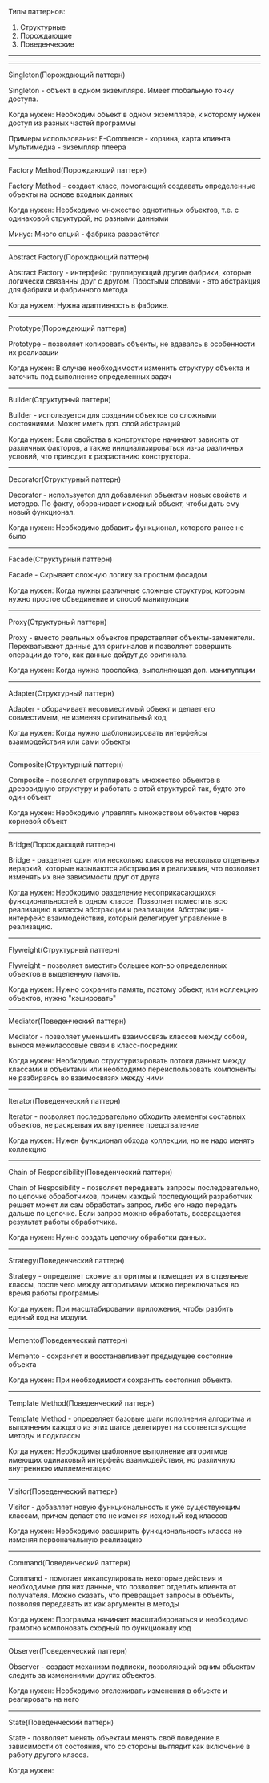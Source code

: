 Типы паттернов:
1. Структурные
2. Порождающие
3. Поведенческие

------------------------------
------------------------------

Singleton(Порождающий паттерн)

Singleton - объект в одном экземпляре. Имеет глобальную точку доступа.

Когда нужен: 
    Необходим объект в одном экземпляре, к которому нужен доступ из разных частей программы

Примеры использования:
    E-Commerce - корзина, карта клиента
    Мультимедиа - экземпляр плеера

------------------------------

Factory Method(Порождающий паттерн)

Factory Method - создает класс, помогающий создавать определенные объекты на основе входных данных

Когда нужен:
    Необходимо множество однотипных объектов, т.е. с одинаковой структурой, но разными данными

Минус:
    Много опций - фабрика разрастётся

------------------------------

Abstract Factory(Порождающий паттерн)

Abstract Factory - интерфейс группирующий другие фабрики, которые логически связанны друг с другом. Простыми словами - это абстракция для фабрики и фабричного метода

Когда нужем:
    Нужна адаптивность в фабрике. 

------------------------------

Prototype(Порождающий паттерн)

Prototype - позволяет копировать объекты, не вдаваясь в особенности их реализации

Когда нужен:
    В случае необходимости изменить структуру объекта и заточить под выполнение определенных задач

------------------------------

Builder(Структурный паттерн)

Builder - используется для создания объектов со сложными состояниями. Может иметь доп. слой абстракций

Когда нужен:
    Если свойства в конструкторе начинают зависить от различных факторов, а также инициализироваться из-за различных условий, что приводит к разрастанию конструктора.

------------------------------

Decorator(Структурный паттерн)

Decorator - используется для добавления объектам новых свойств и методов. По факту, оборачивает исходный объект, чтобы дать ему новый функционал. 

Когда нужен:
    Необходимо добавить функционал, которого ранее не было

------------------------------

Facade(Структурный паттерн)

Facade - Скрывает сложную логику за простым фосадом

Когда нужен:
    Когда нужны различные сложные структуры, которым нужно простое объединение и способ манипуляции

------------------------------

Proxy(Структурный паттерн)

Proxy - вместо реальных объектов представляет объекты-заменители. Перехватывают данные для оригиналов и позволяют совершить операции до того, как данные дойдут до оригинала.

Когда нужен:
    Когда нужна прослойка, выполняющая доп. манипуляции

------------------------------

Adapter(Структурный паттерн)

Adapter - оборачивает несовместимый объект и делает его совместимым, не изменяя оригинальный код

Когда нужен:
    Когда нужно шаблонизировать интерфейсы взаимодействия или сами объекты

------------------------------

Composite(Структурный паттерн)

Composite - позволяет сгруппировать множество объектов в древовидную структуру и работать с этой структурой так, будто это один объект

Когда нужен:
    Необходимо управлять множеством объектов через корневой объект

------------------------------

Bridge(Порождающий паттерн)

Bridge - разделяет один или несколько классов на несколько отдельных иерархий, которые называются абстракция и реализация, что позволяет изменять их вне зависимости друг от друга

Когда нужен:
    Необходимо разделение несоприкасающихся функциональностей в одном классе. Позволяет поместить всю реализацию в классы абстракции и реализации. Абстракция - интерфейс взаимодействия, который делегирует управление в реализацию.

------------------------------

Flyweight(Структурный паттерн)

Flyweight - позволяет вместить большее кол-во определенных объектов в выделенную память.

Когда нужен:
    Нужно сохранить память, поэтому объект, или коллекцию объектов, нужно "кэшировать"

------------------------------

Mediator(Поведенческий паттерн)

Mediator - позволяет уменьшить взаимосвязь классов между собой, вынося межклассовые связи в класс-посредник

Когда нужен:
    Необходимо структуризировать потоки данных между классами и объектами или необходимо переиспользовать компоненты не разбираясь во взаимосвязях между ними

------------------------------

Iterator(Поведенческий паттерн)

Iterator - позволяет последовательно обходить элементы составных объектов, не раскрывая их внутреннее предстваление

Когда нужен:
    Нужен функционал обхода коллекции, но не надо менять коллекцию  

------------------------------

Chain of Responsibility(Поведенческий паттерн)

Chain of Resposibility - позволяет передавать запросы последовательно, по цепочке обработчиков, причем каждый последующий разработчик решает может ли сам обработать запрос, либо его надо передать дальше по цепочке. Если запрос можно обработать, возвращается результат работы обработчика.

Когда нужен:
    Нужно создать цепочку обработки данных.

------------------------------

Strategy(Поведенческий паттерн)

Strategy - определяет схожие алгоритмы и помещает их в отдельные классы, после чего между алгоритмами можно переключаться во время работы программы

Когда нужен:
    При масштабировании приложения, чтобы разбить единый код на модули.

------------------------------

Memento(Поведенческий паттерн)

Memento - сохраняет и восстанавливает предыдущее состояние объекта

Когда нужен:
    При необходимости сохранять состояния объекта.

------------------------------

Template Method(Поведенческий паттерн)

Template Method - определяет базовые шаги исполнения алгоритма и выполнения каждого из этих шагов делегирует на соответствующие методы и подклассы

Когда нужен:
    Необходимы шаблонное выполнение алгоритмов имеющих одинаковый интерфейс взаимодействия, но различную внутреннюю имплементацию

------------------------------

Visitor(Поведенческий паттерн)

Visitor - добавляет новую функциональность к уже существующим классам, причем делает это не изменяя исходный код классов

Когда нужен:
    Необходимо расширить функциональность класса не изменяя первоначальную реализацию

------------------------------

Command(Поведенческий паттерн)

Command - помогает инкапсулировать некоторые действия и необходимые для них данные, что позволяет отделить клиента от получателя. Можно сказать, что превращает запросы в объекты, позволяя передавать их как аргументы в методы

Когда нужен:
    Программа начинает масштабироваться и необходимо грамотно компоновать сходный по функционалу код

------------------------------

Observer(Поведенческий паттерн)

Observer - создает механизм подписки, позволяющий одним объектам следить за изменениями других объектов.

Когда нужен:
    Необходимо отслеживать изменения в объекте и реагировать на него

------------------------------

State(Поведенческий паттерн)

State - позволяет менять объектам менять своё поведение в зависимости от состояния, что со стороны выглядит как включение в работу другого класса.

Когда нужен:
    